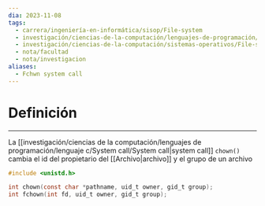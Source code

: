 ```yaml
---
dia: 2023-11-08
tags:
  - carrera/ingeniería-en-informática/sisop/File-system
  - investigación/ciencias-de-la-computación/lenguajes-de-programación/lenguaje-c/System-call/File-system-system-calls
  - investigación/ciencias-de-la-computación/sistemas-operativos/File-system/System-call
  - nota/facultad
  - nota/investigacion
aliases:
  - Fchwn system call
---
```

# Definición
---
La [[investigación/ciencias de la computación/lenguajes de programación/lenguaje c/System call/System call|system call]] `chown()` cambia el id del propietario del [[Archivo|archivo]] y el grupo de un archivo

```c
#include <unistd.h>

int chown(const char *pathname, uid_t owner, gid_t group);
int fchown(int fd, uid_t owner, gid_t group);
```
